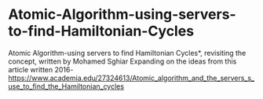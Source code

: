 # Atomic-Algorithm-using-servers-to-find-Hamiltonian-Cycles
Atomic Algorithm-using servers to find Hamiltonian Cycles*, revisiting the concept, written by Mohamed Sghiar
Expanding on the ideas from this article written 2016- https://www.academia.edu/27324613/Atomic_algorithm_and_the_servers_s_use_to_find_the_Hamiltonian_cycles
